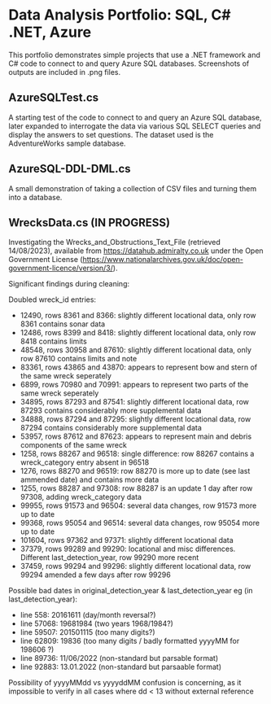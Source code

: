 # Data Analysis Portfolio: SQL, C# .NET, Azure

This portfolio demonstrates simple projects that use a .NET framework and C# code to connect to and query Azure SQL databases. Screenshots of outputs are included in .png files.

## AzureSQLTest.cs

A starting test of the code to connect to and query an Azure SQL database, later expanded to interrogate the data via various SQL SELECT queries and display the answers to set questions. The dataset used is the AdventureWorks sample database.

## AzureSQL-DDL-DML.cs

A small demonstration of taking a collection of CSV files and turning them into a database. 

## WrecksData.cs (IN PROGRESS)

Investigating the Wrecks_and_Obstructions_Text_File (retrieved 14/08/2023), available from https://datahub.admiralty.co.uk under the Open Government License (https://www.nationalarchives.gov.uk/doc/open-government-licence/version/3/). 

Significant findings during cleaning:

Doubled wreck_id entries:
- 12490, rows 8361 and 8366: slightly different locational data, only row 8361 contains sonar data
- 12486, rows 8399 and 8418: slightly different locational data, only row 8418 contains limits
- 48548, rows 30958 and 87610: slightly different locational data, only row 87610 contains limits and note
- 83361, rows 43865 and 43870: appears to represent bow and stern of the same wreck seperately
- 6899, rows 70980 and 70991: appears to represent two parts of the same wreck seperately
- 34895, rows 87293 and 87541: slightly different locational data, row 87293 contains considerably more supplemental data
- 34888, rows 87294 and 87295: slightly different locational data, row 87294 contains considerably more supplemental data
- 53957, rows 87612 and 87623: appears to represent main and debris components of the same wreck
- 1258, rows 88267 and 96518: single difference: row 88267 contains a wreck_category entry absent in 96518
- 1276, rows 88270 and 96519: row 88270 is more up to date (see last ammended date) and contains more data
- 1255, rows 88287 and 97308: row 88287 is an update 1 day after row 97308, adding wreck_category data
- 99955, rows 91573 and 96504: several data changes, row 91573 more up to date
- 99368, rows 95054 and 96514: several data changes, row 95054 more up to date
- 101604, rows 97362 and 97371: slightly different locational data
- 37379, rows 99289 and 99290: locational and misc differences. Different last_detection_year, row 99290 more recent
- 37459, rows 99294 and 99296: slightly different locational data, row 99294 amended a few days after row 99296

Possible bad dates in original_detection_year & last_detection_year eg (in last_detection_year):
- line 558: 20161611 (day/month reversal?)
- line 57068: 19681984 (two years 1968/1984?)
- line 59507: 201501115 (too many digits?)
- line 62809: 19836 (too many digits / badly formatted yyyyMM for 198606 ?)
- line 89736: 11/06/2022 (non-standard but parsable format)
- line 92883: 13.01.2022 (non-standard but parsaable format)

Possibility of yyyyMMdd vs yyyyddMM confusion is concerning, as it impossible to verify in all cases where dd < 13 without external reference
